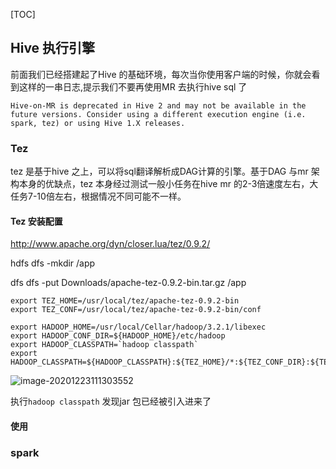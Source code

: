 [TOC]

## Hive 执行引擎

前面我们已经搭建起了Hive 的基础环境，每次当你使用客户端的时候，你就会看到这样的一串日志,提示我们不要再使用MR 去执行hive sql 了

````log
Hive-on-MR is deprecated in Hive 2 and may not be available in the future versions. Consider using a different execution engine (i.e. spark, tez) or using Hive 1.X releases.
````



### Tez

tez 是基于hive 之上，可以将sql翻译解析成DAG计算的引擎。基于DAG 与mr 架构本身的优缺点，tez 本身经过测试一般小任务在hive mr 的2-3倍速度左右，大任务7-10倍左右，根据情况不同可能不一样。



#### Tez 安装配置



http://www.apache.org/dyn/closer.lua/tez/0.9.2/

hdfs dfs -mkdir /app

dfs dfs -put Downloads/apache-tez-0.9.2-bin.tar.gz /app

```
export TEZ_HOME=/usr/local/tez/apache-tez-0.9.2-bin
export TEZ_CONF=/usr/local/tez/apache-tez-0.9.2-bin/conf

export HADOOP_HOME=/usr/local/Cellar/hadoop/3.2.1/libexec
export HADOOP_CONF_DIR=${HADOOP_HOME}/etc/hadoop
export HADOOP_CLASSPATH=`hadoop classpath`
export HADOOP_CLASSPATH=${HADOOP_CLASSPATH}:${TEZ_HOME}/*:${TEZ_CONF_DIR}:${TEZ_HOME}/lib/*

```



![image-20201223111303552](https://kingcall.oss-cn-hangzhou.aliyuncs.com/blog/img/2020/12/23/11:13:04-image-20201223111303552.png)





执行`hadoop classpath` 发现jar 包已经被引入进来了



#### 使用



### spark

